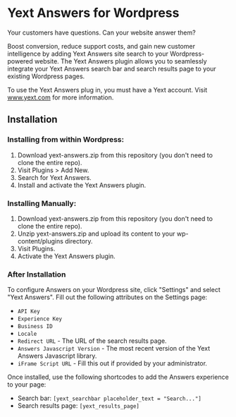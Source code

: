 # Yext Answers for Wordpress

Your customers have questions. Can your website answer them?

Boost conversion, reduce support costs, and gain new customer intelligence by adding Yext Answers site search to your Wordpress-powered website. The Yext Answers plugin allows you to seamlessly integrate your Yext Answers search bar and search results page to your existing Wordpress pages.

To use the Yext Answers plug in, you must have a Yext account. Visit www.yext.com for more information. 

## Installation
### Installing from within Wordpress:
1. Download yext-answers.zip from this repository (you don't need to clone the entire repo).
2. Visit Plugins > Add New.
3. Search for Yext Answers.
4. Install and activate the Yext Answers plugin. 

### Installing Manually:
1. Download yext-answers.zip from this repository (you don't need to clone the entire repo).
2. Unzip yext-answers.zip and upload its content to your wp-content/plugins directory. 
3. Visit Plugins.
4. Activate the Yext Answers plugin. 

### After Installation
To configure Answers on your Wordpress site, click "Settings" and select "Yext Answers". Fill out the following attributes on the Settings page:
* `API Key`
* `Experience Key`
* `Business ID`
* `Locale`
* `Redirect URL` - The URL of the search results page.
* `Answers Javascript Version` - The most recent version of the Yext Answers Javascript library.
* `iFrame Script URL` - Fill this out if provided by your administrator.

Once installed, use the following shortcodes to add the Answers experience to your page:

* Search bar:  `[yext_searchbar placeholder_text = "Search..."]`
* Search results page: `[yext_results_page]`
